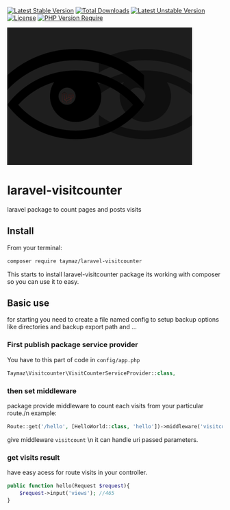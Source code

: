 [![Latest Stable Version](http://poser.pugx.org/taymaz/laravel-visitcounter/v)](https://packagist.org/packages/taymaz/laravel-visitcounter)
[![Total Downloads](http://poser.pugx.org/taymaz/laravel-visitcounter/downloads)](https://packagist.org/packages/taymaz/laravel-visitcounter)
[![Latest Unstable Version](http://poser.pugx.org/taymaz/laravel-visitcounter/v/unstable)](https://packagist.org/packages/taymaz/laravel-visitcounter) [![License](http://poser.pugx.org/taymaz/laravel-visitcounter/license)](https://packagist.org/packages/taymaz/laravel-visitcounter)
[![PHP Version Require](http://poser.pugx.org/taymaz/laravel-visitcounter/require/php)](https://packagist.org/packages/taymaz/laravel-visitcounter)

<img alt="screenshot" src="https://github.com/taymazmostafaei/laravel-visit-counter/blob/main/Untitled.png?raw=true" alt="laravel view count"/>

# laravel-visitcounter
laravel package to count pages and posts visits

## Install
From your terminal:

```sh
composer require taymaz/laravel-visitcounter
```

This starts to install laravel-visitcounter package its working with composer so you can use it to easy.

## Basic use

for starting you need to create a file named config to setup backup options like directories and backup export path and ...

### First publish package service provider
You have to this part of code in ``config/app.php``
```php
Taymaz\Visitcounter\VisitCounterServiceProvider::class,
```
### then set middleware
package provide middleware to count each visits from your particular route./n
example:
```php
Route::get('/hello', [HelloWorld::class, 'hello'])->middleware('visitcount');
```
give middleware ``visitcount`` \n
it can handle uri passed parameters.

### get visits result

have easy acess for route visits in your controller.
```php
public function hello(Request $request){
    $request->input('views'); //465
}
```
